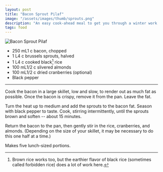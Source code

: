 ```yaml
---
layout: post
title: "Bacon Sprout Pilaf"
image: "/assets/images/thumb/sprouts.png"
description: "An easy cook-ahead meal to get you through a winter work week"
tags: food
---
```


![Bacon Sprout Pilaf](/assets/images/bacon-sprout-pilaf.png)

- <span class="metric">250 mL</span><span class="imperial">1 c</span> bacon, chopped
- <span class="metric">1 L</span><span class="imperial">4 c</span> brussels sprouts, halved
- <span class="metric">1 L</span><span class="imperial">4 c</span> cooked black[^1] rice
- <span class="metric">100 mL</span><span class="imperial">1/2 c</span> slivered almonds
- <span class="metric">100 mL</span><span class="imperial">1/2 c</span> dried cranberries (optional)
- Black pepper

[^1]: Brown rice works too, but the earthier flavor of black rice (sometimes called forbidden rice) does a lot of work here.

---

Cook the bacon in a large skillet, low and slow, to render out as much fat as possible. Once the bacon is crispy, remove it from the pan. Leave the fat.

Turn the heat up to medium and add the sprouts to the bacon fat. Season with black pepper to taste. Cook, stirring intermittently, until the sprouts brown and soften -- about 15 minutes.

Return the bacon to the pan, then gently stir in the rice, cranberries, and almonds. (Depending on the size of your skillet, it may be necessary to do this one half at a time.)

Makes five lunch-sized portions.
